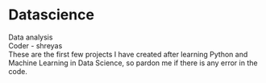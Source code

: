 # Datascience
Data analysis
<br>
Coder - shreyas
<br>
These are the first few projects I have created after learning Python and Machine Learning in Data Science, so pardon me if there is any error in the code.
<br>
